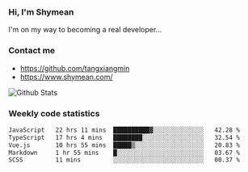 ### Hi, I'm Shymean

I'm on my way to becoming a real developer...

### Contact me

- <https://github.com/tangxiangmin>
- <https://www.shymean.com/>

![Github Stats](https://github-readme-stats.vercel.app/api?username=tangxiangmin&show_icons=true&theme=dark)


###  Weekly code statistics

<!--START_SECTION:waka-->

```txt
JavaScript   22 hrs 11 mins  ██████████▓░░░░░░░░░░░░░░   42.28 %
TypeScript   17 hrs 4 mins   ████████░░░░░░░░░░░░░░░░░   32.54 %
Vue.js       10 hrs 55 mins  █████▒░░░░░░░░░░░░░░░░░░░   20.83 %
Markdown     1 hr 55 mins    █░░░░░░░░░░░░░░░░░░░░░░░░   03.67 %
SCSS         11 mins         ░░░░░░░░░░░░░░░░░░░░░░░░░   00.37 %
```

<!--END_SECTION:waka-->